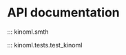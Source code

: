 # API documentation

<!-- Examples: mkdocstrings requires paths to MODULES -->

::: kinoml.smth

::: kinoml.tests.test_kinoml
